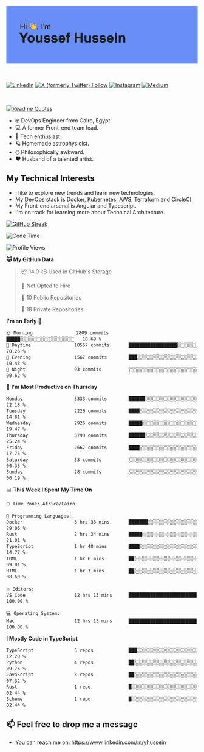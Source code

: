 [![Youssef's GitHub Banner](./assets/youssef-hussein.png)](https://github.com/yorki404)

</br>

[![LinkedIn](https://img.shields.io/badge/linkedin-%230077B5.svg?style=for-the-badge&logo=linkedin&logoColor=white)](https://www.linkedin.com/in/yhussein/)
[![X (formerly Twitter) Follow](https://img.shields.io/twitter/follow/devqik_?style=for-the-badge&logo=X&logoColor=White&labelColor=White)](https://twitter.com/devqik_)
[![Instagram](https://img.shields.io/badge/devqik-E4405F?style=for-the-badge&logo=Instagram&logoColor=white)](https://instagram.com/devqik)
[![Medium](https://img.shields.io/badge/Medium-12100E?style=for-the-badge&logo=medium&logoColor=white)](https://medium.com/@devqik)

</br>

[![Readme Quotes](https://quotes-github-readme.vercel.app/api?type=horizontal&theme=dark)](https://github.com/piyushsuthar/github-readme-quotes)

- :nerd_face: DevOps Engineer from Cairo, Egypt.
- :computer: A former Front-end team lead.
- :satellite: Tech enthusiast.
- :ringed_planet: Homemade astrophysicist.
- :roll_eyes: Philosophically awkward.
- :heart: Husband of a talented artist.

## My Technical Interests

- I like to explore new trends and learn new technologies.
- My DevOps stack is Docker, Kubernetes, AWS, Terraform and CircleCI.
- My Front-end arsenal is Angular and Typescript.
- I'm on track for learning more about Technical Architecture.

[![GitHub Streak](https://streak-stats.demolab.com/?user=devqik&theme=dark)](https://git.io/streak-stats)

<!--START_SECTION:waka-->
![Code Time](http://img.shields.io/badge/Code%20Time-738%20hrs%2020%20mins-blue)

![Profile Views](http://img.shields.io/badge/Profile%20Views-0-blue)

**🐱 My GitHub Data** 

> 📦 14.0 kB Used in GitHub's Storage 
 > 
> 🚫 Not Opted to Hire
 > 
> 📜 10 Public Repositories 
 > 
> 🔑 18 Private Repositories 
 > 
**I'm an Early 🐤** 

```text
🌞 Morning                2809 commits        █████░░░░░░░░░░░░░░░░░░░░   18.69 % 
🌆 Daytime                10557 commits       ██████████████████░░░░░░░   70.26 % 
🌃 Evening                1567 commits        ███░░░░░░░░░░░░░░░░░░░░░░   10.43 % 
🌙 Night                  93 commits          ░░░░░░░░░░░░░░░░░░░░░░░░░   00.62 % 
```
📅 **I'm Most Productive on Thursday** 

```text
Monday                   3333 commits        ██████░░░░░░░░░░░░░░░░░░░   22.18 % 
Tuesday                  2226 commits        ████░░░░░░░░░░░░░░░░░░░░░   14.81 % 
Wednesday                2926 commits        █████░░░░░░░░░░░░░░░░░░░░   19.47 % 
Thursday                 3793 commits        ██████░░░░░░░░░░░░░░░░░░░   25.24 % 
Friday                   2667 commits        ████░░░░░░░░░░░░░░░░░░░░░   17.75 % 
Saturday                 53 commits          ░░░░░░░░░░░░░░░░░░░░░░░░░   00.35 % 
Sunday                   28 commits          ░░░░░░░░░░░░░░░░░░░░░░░░░   00.19 % 
```


📊 **This Week I Spent My Time On** 

```text
🕑︎ Time Zone: Africa/Cairo

💬 Programming Languages: 
Docker                   3 hrs 33 mins       ███████░░░░░░░░░░░░░░░░░░   29.06 % 
Rust                     2 hrs 34 mins       █████░░░░░░░░░░░░░░░░░░░░   21.01 % 
TypeScript               1 hr 48 mins        ████░░░░░░░░░░░░░░░░░░░░░   14.77 % 
TOML                     1 hr 6 mins         ██░░░░░░░░░░░░░░░░░░░░░░░   09.01 % 
HTML                     1 hr 3 mins         ██░░░░░░░░░░░░░░░░░░░░░░░   08.60 % 

🔥 Editors: 
VS Code                  12 hrs 13 mins      █████████████████████████   100.00 % 

💻 Operating System: 
Mac                      12 hrs 13 mins      █████████████████████████   100.00 % 
```

**I Mostly Code in TypeScript** 

```text
TypeScript               5 repos             ███░░░░░░░░░░░░░░░░░░░░░░   12.20 % 
Python                   4 repos             ██░░░░░░░░░░░░░░░░░░░░░░░   09.76 % 
JavaScript               3 repos             ██░░░░░░░░░░░░░░░░░░░░░░░   07.32 % 
Rust                     1 repo              █░░░░░░░░░░░░░░░░░░░░░░░░   02.44 % 
Scheme                   1 repo              █░░░░░░░░░░░░░░░░░░░░░░░░   02.44 % 
```




<!--END_SECTION:waka-->

## 📫 Feel free to drop me a message
- You can reach me on: https://www.linkedin.com/in/yhussein

